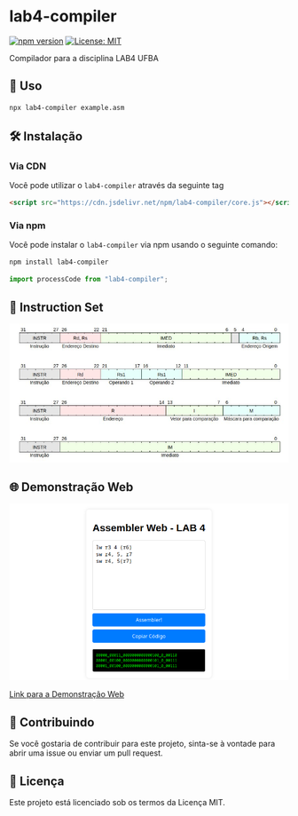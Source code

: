 # lab4-compiler

[![npm version](https://badge.fury.io/js/lab4-compiler.svg)](https://www.npmjs.com/package/nome-do-pacote)
[![License: MIT](https://img.shields.io/badge/License-MIT-yellow.svg)](https://opensource.org/licenses/MIT)

Compilador para a disciplina LAB4 UFBA

## 🚀 Uso

```bash
npx lab4-compiler example.asm
```

## 🛠️ Instalação

### Via CDN

Você pode utilizar o `lab4-compiler` através da seguinte tag

```html
<script src="https://cdn.jsdelivr.net/npm/lab4-compiler/core.js"></script>
```

### Via npm

Você pode instalar o `lab4-compiler` via npm usando o seguinte comando:

```bash
npm install lab4-compiler
```

```js
import processCode from "lab4-compiler";
```

## 📜 Instruction Set

![](https://github.com/taffarel55/lab4-compiler/raw/main/assets/set.png)

## 🌐 Demonstração Web

![](https://github.com/taffarel55/lab4-compiler/raw/main/assets/web.png)

[Link para a Demonstração Web](https://taffarel55.github/lab4-compiler)

## 🤝 Contribuindo

Se você gostaria de contribuir para este projeto, sinta-se à vontade para abrir uma issue ou enviar um pull request.

## 🧾 Licença

Este projeto está licenciado sob os termos da Licença MIT.
